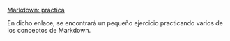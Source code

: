 [Markdown: práctica](https://github.com/LuciaAida/PortfolioDAW/blob/main/practica%20MarkDown.md)

En dicho enlace, se encontrará un pequeño ejercicio practicando varios de los conceptos de Markdown.
